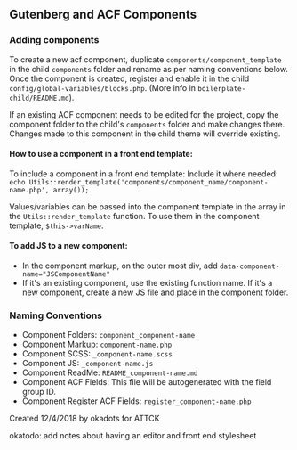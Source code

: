 ## Gutenberg and ACF Components

### Adding components
To create a new acf component, duplicate `components/component_template` in the child `components` folder and rename as per naming conventions below. Once the component is created, register and enable it in the child `config/global-variables/blocks.php`. (More info in `boilerplate-child/README.md`).

If an existing ACF component needs to be edited for the project, copy the component folder to the child's `components` folder and make changes there. Changes made to this component in the child theme will override existing. 

#### How to use a component in a front end template:
To include a component in a front end template:
Include it where needed:
`echo Utils::render_template('components/component_name/component-name.php', array());`

Values/variables can be passed into the component template in the array in the `Utils::render_template` function.  To use them in the component template, `$this->varName`.


#### To add JS to a new component:
- In the component markup, on the outer most div, add `data-component-name="JSComponentName"`
- If it's an existing component, use the existing function name.  If it's a new component, create a new JS file and place in the component folder. 

### Naming Conventions
- Component Folders: `component_component-name`
- Component Markup: `component-name.php`
- Component SCSS: `_component-name.scss`
- Component JS: `_component-name.js`
- Component ReadMe: `README_component-name.md`
- Component ACF Fields: This file will be autogenerated with the field group ID.
- Component Register ACF Fields: `register_component-name.php`

Created 12/4/2018 by okadots for ATTCK

okatodo: add notes about having an editor and front end stylesheet
